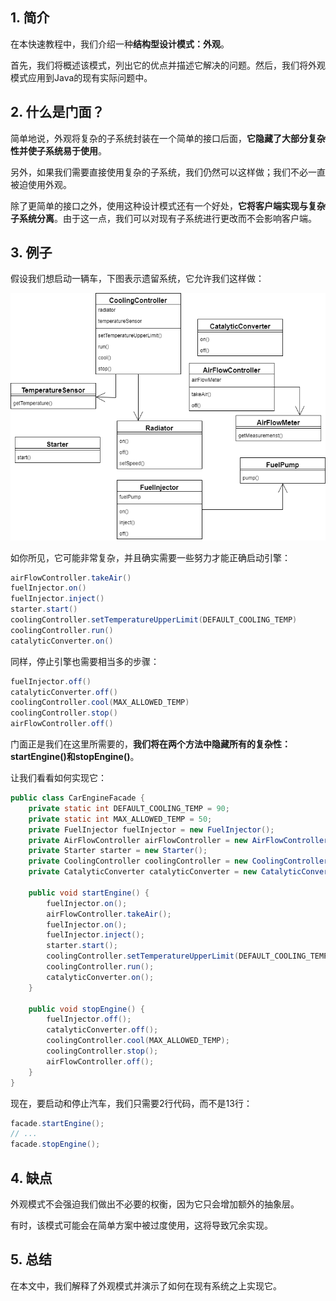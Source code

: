 ## 1. 简介

在本快速教程中，我们介绍一种**结构型设计模式：外观**。

首先，我们将概述该模式，列出它的优点并描述它解决的问题。然后，我们将外观模式应用到Java的现有实际问题中。

## 2. 什么是门面？

简单地说，外观将复杂的子系统封装在一个简单的接口后面，**它隐藏了大部分复杂性并使子系统易于使用**。

另外，如果我们需要直接使用复杂的子系统，我们仍然可以这样做；我们不必一直被迫使用外观。

除了更简单的接口之外，使用这种设计模式还有一个好处，**它将客户端实现与复杂子系统分离**。由于这一点，我们可以对现有子系统进行更改而不会影响客户端。

## 3. 例子

假设我们想启动一辆车，下图表示遗留系统，它允许我们这样做：

<img src="../assets/img.png">

如你所见，它可能非常复杂，并且确实需要一些努力才能正确启动引擎：

```java
airFlowController.takeAir()
fuelInjector.on()
fuelInjector.inject()
starter.start()
coolingController.setTemperatureUpperLimit(DEFAULT_COOLING_TEMP)
coolingController.run()
catalyticConverter.on()
```

同样，停止引擎也需要相当多的步骤：

```java
fuelInjector.off()
catalyticConverter.off()
coolingController.cool(MAX_ALLOWED_TEMP)
coolingController.stop()
airFlowController.off()
```

门面正是我们在这里所需要的，**我们将在两个方法中隐藏所有的复杂性：startEngine()和stopEngine()**。

让我们看看如何实现它：

```java
public class CarEngineFacade {
    private static int DEFAULT_COOLING_TEMP = 90;
    private static int MAX_ALLOWED_TEMP = 50;
    private FuelInjector fuelInjector = new FuelInjector();
    private AirFlowController airFlowController = new AirFlowController();
    private Starter starter = new Starter();
    private CoolingController coolingController = new CoolingController();
    private CatalyticConverter catalyticConverter = new CatalyticConverter();

    public void startEngine() {
        fuelInjector.on();
        airFlowController.takeAir();
        fuelInjector.on();
        fuelInjector.inject();
        starter.start();
        coolingController.setTemperatureUpperLimit(DEFAULT_COOLING_TEMP);
        coolingController.run();
        catalyticConverter.on();
    }

    public void stopEngine() {
        fuelInjector.off();
        catalyticConverter.off();
        coolingController.cool(MAX_ALLOWED_TEMP);
        coolingController.stop();
        airFlowController.off();
    }
}
```

现在，要启动和停止汽车，我们只需要2行代码，而不是13行：

```java
facade.startEngine();
// ...
facade.stopEngine();
```

## 4. 缺点

外观模式不会强迫我们做出不必要的权衡，因为它只会增加额外的抽象层。

有时，该模式可能会在简单方案中被过度使用，这将导致冗余实现。

## 5. 总结

在本文中，我们解释了外观模式并演示了如何在现有系统之上实现它。